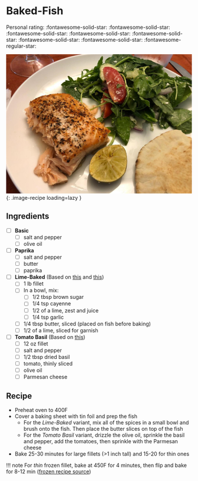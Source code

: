 <!-- Do not modify sections with "AUTO-*". They are updated by make.py -->

# Baked-Fish

<!-- rating=4; (User can specify rating on scale of 1-5) -->
<!-- AUTO-UserRating -->
Personal rating: :fontawesome-solid-star: :fontawesome-solid-star: :fontawesome-solid-star: :fontawesome-solid-star: :fontawesome-solid-star: :fontawesome-solid-star: :fontawesome-solid-star: :fontawesome-regular-star:
<!-- /AUTO-UserRating -->

<!-- name_image=baked-fish.jpeg; (User can specify image name) -->
<!-- AUTO-Image -->
![baked-fish.jpeg](./baked-fish.jpeg){: .image-recipe loading=lazy }
<!-- /AUTO-Image -->

## Ingredients

- [ ] __Basic__
    - [ ] salt and pepper
    - [ ] olive oil
- [ ] __Paprika__
    - [ ] salt and pepper
    - [ ] butter
    - [ ] paprika
- [ ] __Lime-Baked__ (Based on [this](https://juliasalbum.com/easy-baked-salmon-garlic-lime-butter-sauce/) and [this](https://www.cookingclassy.com/baked-salmon-brown-sugar-lime/))
    - [ ] 1 lb fillet
    - [ ] In a bowl, mix:
        - [ ] 1/2 tbsp brown sugar
        - [ ] 1/4 tsp cayenne
        - [ ] 1/2 of a lime, zest and juice
        - [ ] 1/4 tsp garlic
    - [ ] 1/4 tbsp butter, sliced (placed on fish before baking)
    - [ ] 1/2 of a lime, sliced for garnish
- [ ] __Tomato Basil__ (Based on [this](https://www.allrecipes.com/recipe/166624/tomato-basil-salmon/))
    - [ ] 12 oz fillet
    - [ ] salt and pepper
    - [ ] 1/2 tbsp dried basil
    - [ ] tomato, thinly sliced
    - [ ] olive oil
    - [ ] Parmesan cheese

## Recipe

* Preheat oven to 400F
* Cover a baking sheet with tin foil and prep the fish
    * For the _Lime-Baked_ variant, mix all of the spices in a small bowl and brush onto the fish. Then place the butter slices on top of the fish
    * For the _Tomato Basil_ variant, drizzle the olive oil, sprinkle the basil and pepper, add the tomatoes, then sprinkle with the Parmesan cheese
* Bake 25-30 minutes for large fillets (>1 inch tall) and 15-20 for thin ones

!!! note
    For *thin* frozen fillet, bake at 450F for 4 minutes, then flip and bake for 8-12 min ([frozen recipe source](http://cookthestory.com/how-to-cook-fish-from-frozen/))
